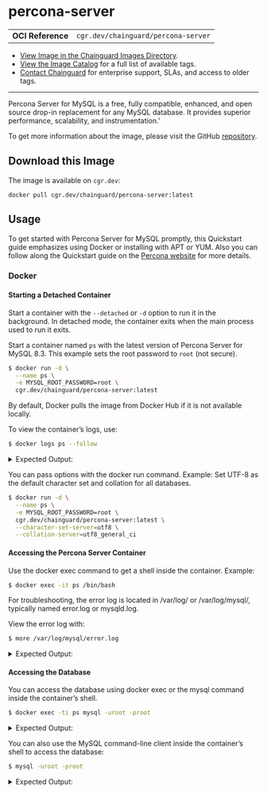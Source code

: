 <!--monopod:start-->
# percona-server
| | |
| - | - |
| **OCI Reference** | `cgr.dev/chainguard/percona-server` |


* [View Image in the Chainguard Images Directory](https://images.chainguard.dev/directory/image/percona-server/overview).
* [View the Image Catalog](https://console.chainguard.dev/images/catalog) for a full list of available tags.
* [Contact Chainguard](https://www.chainguard.dev/chainguard-images) for enterprise support, SLAs, and access to older tags.

---
<!--monopod:end-->

<!--overview:start-->
Percona Server for MySQL is a free, fully compatible, enhanced, and open source drop-in replacement for any MySQL database. It provides superior performance, scalability, and instrumentation.'

To get more information about the image, please visit the GitHub [repository](https://github.com/percona/percona-server).

<!--overview:end-->

<!--getting:start-->
## Download this Image
The image is available on `cgr.dev`:

```
docker pull cgr.dev/chainguard/percona-server:latest
```
<!--getting:end-->

<!--body:start-->
## Usage

To get started with Percona Server for MySQL promptly, this Quickstart guide emphasizes using Docker or installing with APT or YUM. Also you can follow along the Quickstart guide on the [Percona website](https://docs.percona.com/percona-server/innovation-release/quickstart-overview.html) for more details.

### Docker

#### Starting a Detached Container

Start a container with the `--detached` or `-d` option to run it in the background. In detached mode, the container exits when the main process used to run it exits.

Start a container named `ps` with the latest version of Percona Server for MySQL 8.3. This example sets the root password to `root` (not secure).

```bash
$ docker run -d \
  --name ps \
  -e MYSQL_ROOT_PASSWORD=root \
  cgr.dev/chainguard/percona-server:latest
```

By default, Docker pulls the image from Docker Hub if it is not available locally.

To view the container’s logs, use:

```bash
$ docker logs ps --follow
```

<details>

<summary>Expected Output:</summary>

```bash
You can access the server when you see the "ready for connections" message in the log.
```
</details>

You can pass options with the docker run command. Example: Set UTF-8 as the default character set and collation for all databases.

```bash
$ docker run -d \
  --name ps \
  -e MYSQL_ROOT_PASSWORD=root \
  cgr.dev/chainguard/percona-server:latest \
  --character-set-server=utf8 \
  --collation-server=utf8_general_ci
```

#### Accessing the Percona Server Container

Use the docker exec command to get a shell inside the container. Example:

```bash
$ docker exec -it ps /bin/bash
```

For troubleshooting, the error log is located in /var/log/ or /var/log/mysql/, typically named error.log or mysqld.log.

View the error log with:

```bash
$ more /var/log/mysql/error.log
```

<details>

<summary>Expected Output:</summary>

```bash
...
2017-08-29T04:20:22.190474Z 0 [Warning] 'NO_ZERO_DATE', 'NO_ZERO_IN_DATE' and 'ERROR_FOR_DIVISION_BY_ZERO' sql modes should be used with strict mode. They will be merged with strict mode in a future release.
2017-08-29T04:20:22.190520Z 0 [Warning] 'NO_AUTO_CREATE_USER' sql mode was not set.
...
```

</details>

#### Accessing the Database
You can access the database using docker exec or the mysql command inside the container’s shell.

```bash
$ docker exec -ti ps mysql -uroot -proot
```

<details>

<summary>Expected Output:</summary>

```bash
mysql: [Warning] Using a password on the command line interface can be insecure.
Welcome to the MySQL monitor.  Commands end with ; or \g.
Your MySQL connection id is 9
...
```

</details>

You can also use the MySQL command-line client inside the container’s shell to access the database:

```bash
$ mysql -uroot -proot
```

<details>

<summary>Expected Output:</summary>

```bash
mysql: [Warning] Using a password on the command line interface can be insecure.
Welcome to the MySQL monitor.  Commands end with ; or \g.
Your MySQL connection id is 8
Server version: 8.3.0-1 Percona Server (GPL), Release 21, Revision c59f87d2854

Copyright (c) 2009-2022 Percona LLC and/or its affiliates
Copyright (c) 2000, 2022, Oracle and/or its affiliates.

Oracle is a registered trademark of Oracle Corporation and/or its
affiliates. Other names may be trademarks of their respective
owners.

Type 'help;' or '\h' for help. Type '\c' to clear the current input statement.
```

</details>


<!--body:end-->

